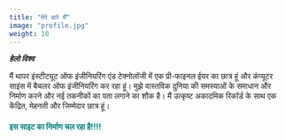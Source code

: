 ```yaml
---
title: "मेरे बारे मेँ"
image: "profile.jpg"
weight: 10
---
```

***हेलो विश्व***

मैं थापर इंस्टीट्यूट ऑफ इंजीनियरिंग एंड टेक्नोलॉजी में एक प्री-फाइनल ईयर का छात्र हूं और कंप्यूटर साइंस में बैचलर ऑफ इंजीनियरिंग कर रहा हूं।
मुझे वास्तविक दुनिया की समस्याओं के समाधान और निर्माण करने और नई तकनीकों का पता लगाने का शौक है। मैं उत्कृष्ट अकादमिक रिकॉर्ड के साथ एक केंद्रित, मेहनती और जिम्मेदार छात्र हूं।



<h4 style="color:teal"> इस साइट का निर्माण चल रहा है!!!!<h4/>
